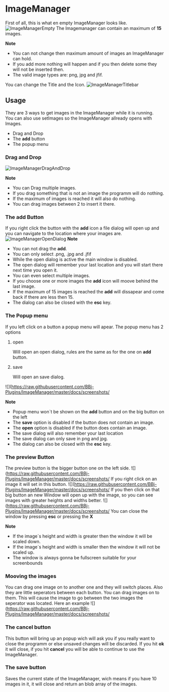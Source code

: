  # ImageManager

First of all, this is what en empty ImageManager looks like.
![ImageManagerEmpty](https://raw.githubusercontent.com/BBj-Plugins/ImageManager/master/docs/screenshots/ImageManagerEmpty.PNG)
The Imagemanager can contain an maximum of **15** images.


**Note**
- You can not change then maximum amount of images an ImageManager can hold.
- If you add more nothing will happen and if you then delete some they will not be inserted then.
- The valid image types are: png, jpg and jfif.
 
You can change the Title and the Icon.
![ImageManagerTitlebar](https://raw.githubusercontent.com/BBj-Plugins/ImageManager/master/docs/screenshots/ImageManagerTitlebar.PNG)

 ## Usage 
They are 3 ways to get images in the ImageManager while it is running. <br>
You can also use setImages so the ImageManager allready opens with Images.

- Drag and Drop
- The **add** button
- The popup menu
 
 ### Drag and Drop
![ImageManagerDragAndDrop](https://raw.githubusercontent.com/BBj-Plugins/ImageManager/master/docs/screenshots/ImageManagerDragAndDrop.jpg)

**Note**

- You can Drag multiple images.
- If you drag something that is not an image the programm will do nothing.
- If the maximum of images is reached it will also do nothing.
- You can drag images between 2 to insert it there.


 ### The **add** Button  
If you right click the button with the **add** icon a file dialog will open up and you can navigate to the location where your images are. 
![ImageManagerOpenDialog](https://raw.githubusercontent.com/BBj-Plugins/ImageManager/master/docs/screenshots/ImageManagerOpenDialog.PNG)
**Note** 



- You can not drag the **add**.
- You can only select .png, .jpg and .jfif
- While the open dialog is active the main window is disabled.
- The open dialog will remember your last location and you will start there next time you open it.
- You can even select multiple images.
- If you choose one or more images the **add** icon will moove behind the last image.
- If the maximum of 15 images is reached the **add** will dissapear and come back if there are less then 15.
- The dialog can also be closed with the **esc** key.


 ### The Popup menu
If you left click on a button a popup menu will apear.
The popup menu has 2 options


1. open


	Will open an open dialog, rules are the same as for the one on **add** button.
2. save


	Will open an save dialog.

 
![](https://raw.githubusercontent.com/BBj-Plugins/ImageManager/master/docs/screenshots/

**Note**



- Popup menu won`t be shown on the **add** button and on the big button on the left
- The **save** option is disabled if the button does not contain an image.
- The **open** option is disabled if the button does contain an image.
- The save dialog will also remember your last location
- The save dialog can only save in png and jpg.
- The dialog can also be closed with the **esc** key.


 ### The preview Button
The preview button is the bigger button one on the left side.
![](https://raw.githubusercontent.com/BBj-Plugins/ImageManager/master/docs/screenshots/
If you right click on an image it will set in this button.
![](https://raw.githubusercontent.com/BBj-Plugins/ImageManager/master/docs/screenshots/
If you then click on that big button an new Window will open up with the image, so you can see images with greater heights and widths better.
![](https://raw.githubusercontent.com/BBj-Plugins/ImageManager/master/docs/screenshots/
You can close the window by pressing **esc** or pressing the **X**

**Note** 



- If the image`s height and width is greater then the window it will be scaled down. 
- If the image`s height and width is smaller then the window it will not be scaled up. 
- The window is always gonna be fullscreen suitable for your screenbounds

 
 ### Mooving the images
You can drag one image on to another one and they will switch places.
Also they are little seperators between each button. You can drag images on to them. 
This will cause the image to go between the two images the seperator was located.
Here an example
![](https://raw.githubusercontent.com/BBj-Plugins/ImageManager/master/docs/screenshots/

 ### The cancel button
This button will bring up an popup wich will ask you if you really want to close the programm or else unsaved changes will be discarded.
If you hit **ok** it will close, if you hit **cancel** you will be able to continue to use the ImageManager.

 ### The save button 
Saves the current state of the ImageManager, wich means if you have 10 images in it, it will close and return an blob array of the images. 

